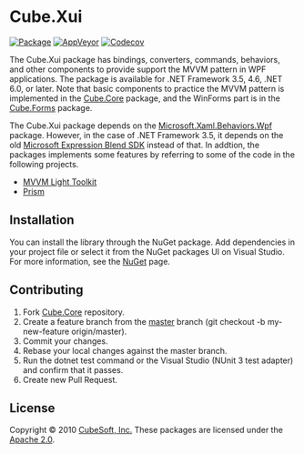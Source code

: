 Cube.Xui
====

[![Package](https://badgen.net/nuget/v/cube.xui)](https://www.nuget.org/packages/cube.xui/)
[![AppVeyor](https://badgen.net/appveyor/ci/clown/cube-core)](https://ci.appveyor.com/project/clown/cube-core)
[![Codecov](https://badgen.net/codecov/c/github/cube-soft/cube.core)](https://codecov.io/gh/cube-soft/cube.core)

The Cube.Xui package has bindings, converters, commands, behaviors, and other components to provide support the MVVM pattern in WPF applications. The package is available for .NET Framework 3.5, 4.6, .NET 6.0, or later. Note that basic components to practice the MVVM pattern is implemented in the [Cube.Core](https://www.nuget.org/packages/cube.core/) package, and the WinForms part is in the [Cube.Forms](https://www.nuget.org/packages/cube.forms/) package.

The Cube.Xui package depends on the [Microsoft.Xaml.Behaviors.Wpf](https://www.nuget.org/packages/Microsoft.Xaml.Behaviors.Wpf/) package. However, in the case of .NET Framework 3.5, it depends on the old [Microsoft Expression Blend SDK](https://www.microsoft.com/ja-jp/download/details.aspx?id=10801) instead of that. In addtion, the packages implements some features by referring to some of the code in the following projects.

* [MVVM Light Toolkit](https://github.com/lbugnion/mvvmlight)
* [Prism](https://github.com/PrismLibrary/Prism)

## Installation

You can install the library through the NuGet package. Add dependencies in your project file or select it from the NuGet packages UI on Visual Studio. For more information, see the [NuGet](https://www.nuget.org/packages/cube.xui/) page.

## Contributing

1. Fork [Cube.Core](https://github.com/cube-soft/cube.core/fork) repository.
2. Create a feature branch from the [master](https://github.com/cube-soft/cube.core/tree/master) branch (git checkout -b my-new-feature origin/master).
3. Commit your changes.
4. Rebase your local changes against the master branch.
5. Run the dotnet test command or the Visual Studio (NUnit 3 test adapter) and confirm that it passes.
6. Create new Pull Request.

## License

Copyright © 2010 [CubeSoft, Inc.](https://www.cube-soft.jp/)
These packages are licensed under the [Apache 2.0](https://github.com/cube-soft/cube.core/blob/master/License.txt).
